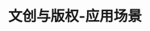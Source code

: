 ---
{
    layout: Layout,
    isDigitalArt: true,
    title: 文创与版权-应用场景,
    appTitleContent: {
        title: 一体化数字艺术品,
        subTitle: 基于区块链 NFT 技术的一体化数字艺术品解决方案,
        bg_banner: cultural_banner.png
    },
    sceneStatusContent: {
        title: 场景现状及痛点,
        choose: 1,
        sceneStatusList: [
            {
                text: 收藏成本高,
                description: 传统艺术品收藏价格昂贵，运输过程易损坏，维护保养成本高，交易流程繁琐，限制了其广泛推广
            },
            {
                text: 市场不透明,
                description: 一般的艺术品交易市场层级复杂，真伪难辨，交易不透明，存在大量以次充好、虚假鉴定、一品多卖等现象
            },
            {
                text: 监管不到位,
                description: 目前全球各国法律对数字资产的界定模糊，缺乏对确权、交易等环节的有效监管，使得数字资产的生产和交易乱象丛生。数字资产生命周期的核心环节信用亟待升级
            },
        ]
    },
    plansContent: {
        plansTitle: 方案简介,
        plansIntro: [
            {
                intro: 随着人们物质生活的丰富和文化素质的提高，对文化艺术品的热情也日以上涨。然而，传统的实体文化艺术品收藏成本高、维护保养难，具有较高的门槛，不利于广泛推广；基于区块链NFT技术的数字艺术品，具有精准建模、准确映射、可信转移、全生命周期追溯的特点，大大降低了艺术品收藏保管的门槛。
            },
        ],
        productTitle: 方案优势,
        advantageList: [
            {
                iconName: shiti.png,
                advantageText: 锚定实体,
                description: 将实体艺术品或者官方授权的复刻品进行数字化建模，使之成为具有非同质性的所有权电子凭证。购买人也无需担心购买的数字艺术品真伪问题，可以随时通过电子凭证到专业保管机构兑换实体艺术品，或者将电子凭证进行链上可信转移
            },
            {
                iconName: shuoyuan.png,
                advantageText: 溯源验真,
                description: 区块链技术保证了IDA具有全生命周期可追溯的特点。购买人无需担心购买的数字艺术品真伪问题，除了可以兑换实体艺术品以外，也可以将IDA进行链上可信转移
            },
            {
                iconName: yinsibaohu.png,
                advantageText: 隐私保护,
                description: 结合隐私计算技术，可以灵活得为隐私数据进行加密，准确得进行隐私数据授权查看，同时配合监管部门对全流程实现非渗透式监管，保证数字艺术品版权合规、流通合法、交易公平
            },
            {
                iconName: kualian.png,
                advantageText: 跨链全球,
                description: 基于先进的区块链底层平台 IRITA 及成熟的 IBC 跨链协议，建立可信可靠的交易平台，不仅可以保证交易高效、真实且透明，还可以促进数字艺术品在全球范围内的流通，促进跨国界文化交流
            },
        ]
    },
    processContent: {
        title: 方案架构,
        src: https://irita.bianjie.ai/home/chanpinjiagou_image.png,
    },
}
---